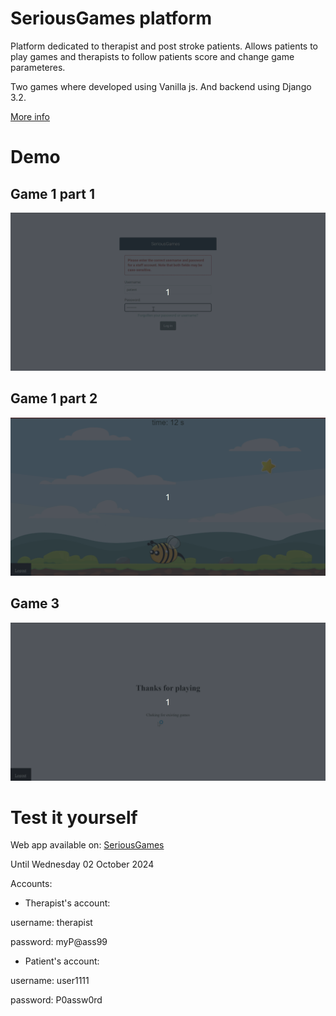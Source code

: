 # SeriousGames platform

Platform dedicated to therapist and post stroke patients. Allows patients to play games and therapists to follow patients score and change game parameteres.

Two games where developed using Vanilla js. And backend using Django 3.2.

[More info](Report/Development%20of%20a%20cognitive%20rehabilitation%20Web%20application%20for%20post-stroke%20patients.pdf)

# Demo

## Game 1 part 1
<img src='Readme/demo_game_1.gif'/>

## Game 1 part 2
<img src='Readme/demo_game2.gif'/>

## Game 3
<img src='Readme/demo_game3.gif'/>

# Test it yourself

Web app available on: [SeriousGames](https://fatben.pythonanywhere.com/)

Until Wednesday 02 October 2024

Accounts:

- Therapist's account:

username: therapist

password: myP@ass99

- Patient's account:

username: user1111

password: P0assw0rd 